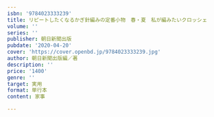 ```yaml
---
isbn: '9784023333239'
title: リピートしたくなるかぎ針編みの定番小物　春・夏　私が編みたいクロッシェ
volume: ''
series: ''
publisher: 朝日新聞出版
pubdate: '2020-04-20'
cover: 'https://cover.openbd.jp/9784023333239.jpg'
author: 朝日新聞出版編／著
description: ''
price: '1400'
genre: ''
target: 実用
format: 単行本
content: 家事

---
```

